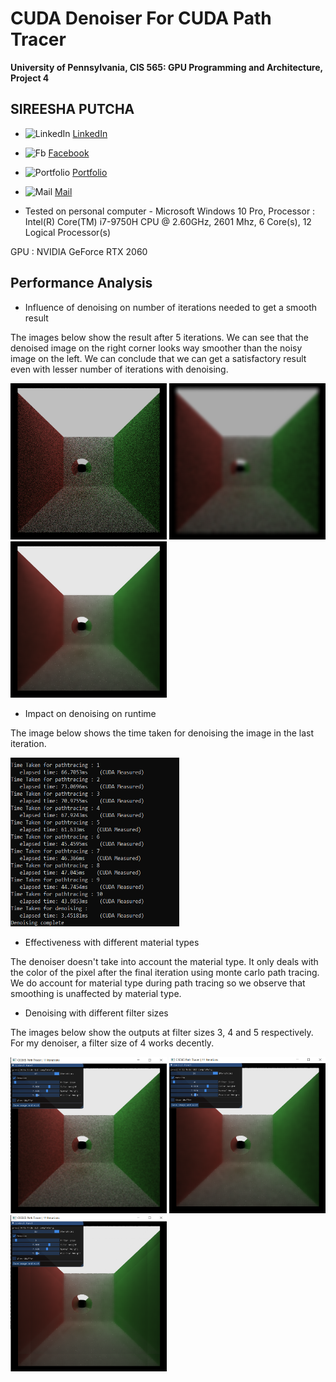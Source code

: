 CUDA Denoiser For CUDA Path Tracer
==================================

**University of Pennsylvania, CIS 565: GPU Programming and Architecture, Project 4**

## SIREESHA PUTCHA 
	
* <img src= "img/Logos/linkedin.png" alt = "LinkedIn" height = "30" width = "30">   [ LinkedIn ](https://www.linkedin.com/in/sireesha-putcha/)

* <img src= "img/Logos/facebook.png" alt = "Fb" height = "30" width = "30">  [ Facebook ](https://www.facebook.com/sireesha.putcha98/)

* <img src= "img/Logos/chat.png" alt = "Portfolio" height = "30" width = "30">   [ Portfolio ](https://sites.google.com/view/sireeshaputcha/home)

* <img src= "img/Logos/mail.png" alt = "Mail" height = "30" width = "30">  [ Mail ](sireesha@seas.upenn.edu)


* Tested on personal computer - Microsoft Windows 10 Pro, 
Processor : Intel(R) Core(TM) i7-9750H CPU @ 2.60GHz, 2601 Mhz, 6 Core(s), 12 Logical Processor(s)
 
GPU : NVIDIA GeForce RTX 2060

## Performance Analysis 

- Influence of denoising on number of iterations needed to get a smooth result

The images below show the result after 5 iterations. We can see that the denoised image on the right corner looks way smoother than the noisy image on the left. We can conclude that
we can get a satisfactory result even with lesser number of iterations with denoising. 

<p float="left">
 <img src="/img/denoise/noise.png" height = "250" width = "250" />
 <img src="/img/denoise/blur.png" height = "250" width = "250" />
 <img src="/img/denoise/gbuf.png" height = "250" width = "250" />
</p>

- Impact on denoising on runtime

The image below shows the time taken for denoising the image in the last iteration. 

<img src="/img/denoise/timing_denoise.png" height = "270" width = "270" /> 

- Effectiveness with different material types

The denoiser doesn't take into account the material type. It only deals with the color of the pixel after the final iteration using monte carlo path tracing. We do account for material 
type during path tracing so we observe that smoothing is unaffected by material type. 

- Denoising with different filter sizes 

The images below show the outputs at filter sizes 3, 4 and 5 respectively. For my denoiser, a filter size of 4 works decently. 

<p float="left">
 <img src="/img/denoise/comp_filter_3.png" height = "250" width = "250" />
 <img src="/img/denoise/comp_filter_4.png" height = "250" width = "250" />
 <img src="/img/denoise/comp_filter_5.png" height = "250" width = "250" />
</p>

